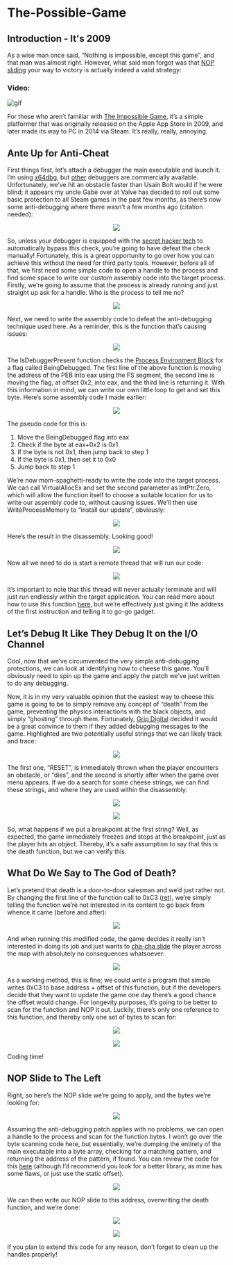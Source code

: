 # The-Possible-Game
## Introduction - It's 2009
As a wise man once said, “Nothing is impossible, except this game”, and that man was almost right. However, what said man forgot was that [NOP sliding](https://en.wikipedia.org/wiki/NOP_slide) your way to victory is actually indeed a valid strategy:

### Video:
![gif](https://github.com/Evulpes/The-Possible-Game/blob/master/IGV.gif?raw=true)

For those who aren’t familiar with [The Impossible Game](https://impossible.game/), it’s a simple platformer that was originally released on the Apple App Store in 2009, and later made its way to PC in 2014 via Steam. It’s really, really, annoying. 

## Ante Up for Anti-Cheat
First things first, let’s attach a debugger the main executable and launch it. I’m using [x64dbg](https://x64dbg.com/#start), but [other](https://docs.microsoft.com/en-us/windows-hardware/drivers/debugger/debugger-download-tools) debuggers are commercially available. 
Unfortunately, we’ve hit an obstacle faster than Usain Bolt would if he were blind; it appears my uncle Gabe over at Valve has decided to roll out some basic protection to all Steam games in the past few months, as there’s now some anti-debugging where there wasn’t a few months ago (citation needed):

<p align="center">
  <img src="https://i.imgur.com/ln76q54.png"/>
</p> 

So, unless your debugger is equipped with the [secret hacker tech](https://github.com/x64dbg/ScyllaHide) to automatically bypass this check, you’re going to have defeat the check manually! Fortunately, this is a great opportunity to go over how you can achieve this without the need for third party tools.
However, before all of that, we first need some simple code to open a handle to the process and find some space to write our custom assembly code into the target process. Firstly, we’re going to assume that the process is already running and just straight up ask for a handle. Who is the process to tell me no?

<p align="center">
  <img src="https://i.imgur.com/8X4mT9i.png"/>
</p> 

Next, we need to write the assembly code to defeat the anti-debugging technique used here. As a reminder, this is the function that’s causing issues:

<p align="center">
  <img src="https://i.imgur.com/ln76q54.png"/>
</p> 

The IsDebuggerPresent function checks the [Process Environment Block](https://docs.microsoft.com/en-us/windows/win32/api/winternl/ns-winternl-peb) for a flag called BeingDebugged. The first line of the above function is moving the address of the PEB into eax using the FS segment, the second line is moving the flag, at offset 0x2, into eax, and the third line is returning it. With this information in mind, we can write our own little loop to get and set this byte. Here’s some assembly code I made earlier:

<p align="center">
  <img src="https://i.imgur.com/bUkS2Xs.png"/>
</p> 

The pseudo code for this is:
1.	Move the BeingDebugged flag into eax
2.	Check if the byte at eax+0x2 is 0x1
3.	If the byte is not 0x1, then jump back to step 1
4.	If the byte is 0x1, then set it to 0x0
5.	Jump back to step 1

We’re now mom-spaghetti-ready to write the code into the target process. We can call VirtualAllocEx and set the second parameter as IntPtr.Zero, which will allow the function itself to choose a suitable location for us to write our assembly code to, without causing issues. We’ll then use WriteProcessMemory to “install our update”, obviously:

<p align="center">
  <img src="https://i.imgur.com/siVvaOy.png"/>
</p> 

Here’s the result in the disassembly. Looking good!

<p align="center">
  <img src="https://i.imgur.com/wSZfV7t.png"/>
</p> 

Now all we need to do is start a remote thread that will run our code:

<p align="center">
  <img src="https://i.imgur.com/shpw83b.png"/>
</p> 

It’s important to note that this thread will never actually terminate and will just run endlessly within the target application. You can read more about how to use this function [here](https://docs.microsoft.com/en-us/windows/win32/api/processthreadsapi/nf-processthreadsapi-createremotethread), but we’re effectively just giving it the address of the first instruction and telling it to go-go gadget.

## Let’s Debug It Like They Debug It on the I/O Channel
Cool, now that we’ve circumvented the very simple anti-debugging protections, we can look at identifying how to cheese this game. You’ll obviously need to spin up the game and apply the patch we’ve just written to do any debugging.

Now, it is in my very valuable opinion that the easiest way to cheese this game is going to be to simply remove any concept of “death” from the game, preventing the physics interactions with the black objects, and simply “ghosting” through them. Fortunately, [Grip Digital](https://en.wikipedia.org/wiki/Grip_Digital) decided it would be a great convince to them if they added debugging messages to the game. Highlighted are two potentially useful strings that we can likely track and trace:

<p align="center">
  <img src="https://i.imgur.com/j48dgoT.png"/>
</p> 

The first one, “RESET”, is immediately thrown when the player encounters an obstacle, or “dies”, and the second is shortly after when the game over menu appears. If we do a search for some cheese strings, we can find these strings, and where they are used within the disassembly:

<p align="center">
  <img src="https://i.imgur.com/ZB1cGYL.png"/>
</p> 
<p align="center">
  <img src="https://i.imgur.com/7gDK48x.png"/>
</p> 

So, what happens if we put a breakpoint at the first string? Well, as expected, the game immediately freezes and stops  at the breakpoint, just as the player hits an object. Thereby, it’s a safe assumption to say that this is the death function, but we can verify this.

## What Do We Say to The God of Death?
Let’s pretend that death is a door-to-door salesman and we’d just rather not. By changing the first line of the function call to 0xC3 ([ret](https://c9x.me/x86/html/file_module_x86_id_280.html)), we’re simply telling the function we’re not interested in its content to go back from whence it came (before and after):

<p align="center">
  <img src="https://i.imgur.com/ka8smIf.png"/>
</p> 

And when running this modified code, the game decides it really isn’t interested in doing its job and just wants to [cha-cha slide](https://youtu.be/wZv62ShoStY) the player across the map with absolutely no consequences whatsoever:

<p align="center">
  <img src="https://i.imgur.com/vgJo034.png"/>
</p> 

As a working method, this is fine; we could write a program that simple writes 0xC3 to base address + offset of this function, but if the developers decide that they want to update the game one day there’s a good chance the offset would change. For longevity purposes, it’s going to be better to scan for the function and NOP it out. Luckily, there’s only one reference to this function, and thereby only one set of bytes to scan for:

<p align="center">
  <img src="https://i.imgur.com/m2Pr7vp.png"/>
</p> 

<p align="center">
  <img src="https://i.imgur.com/oEAAWYn.png"/>
</p> 

Coding time!

## NOP Slide to The Left
Right, so here’s the NOP slide we’re going to apply, and the bytes we’re looking for:

<p align="center">
  <img src="https://i.imgur.com/oQ1oxvZ.png"/>
</p> 

Assuming the anti-debugging patch applies with no problems, we can open a handle to the process and scan for the function bytes. I won’t go over the byte scanning code here, but essentially, we’re dumping the entirety of the main executable into a byte array, checking for a matching pattern, and returning the address of the pattern, if found. You can review the code for this [here](https://github.com/Evulpes/Generic-Bytescan-Library) (although I’d recommend you look for a better library, as mine has some flaws, or just use the static offset).

<p align="center">
  <img src="https://i.imgur.com/5w4CVuB.png"/>
</p> 

We can then write our NOP slide to this address, overwriting the death function, and we’re done:

<p align="center">
  <img src="https://i.imgur.com/e82ciGX.png"/>
</p> 

<p align="center">
  <img src="https://i.imgur.com/m4Eh9BG.png"/>
</p> 

If you plan to extend this code for any reason, don’t forget to clean up the handles properly!
